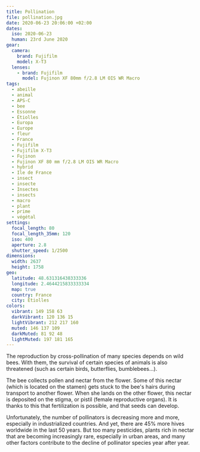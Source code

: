 ```yaml
---
title: Pollination
file: pollination.jpg
date: 2020-06-23 20:06:00 +02:00
dates:
  iso: 2020-06-23
  human: 23rd June 2020
gear:
  camera:
    brand: Fujifilm
    model: X-T3
  lenses:
    - brand: Fujifilm
      model: Fujinon XF 80mm f/2.8 LM OIS WR Macro
tags:
  - abeille
  - animal
  - APS-C
  - bee
  - Essonne
  - Étiolles
  - Europa
  - Europe
  - fleur
  - France
  - Fujifilm
  - Fujifilm X-T3
  - Fujinon
  - Fujinon XF 80 mm f/2.8 LM OIS WR Macro
  - hybrid
  - Ile de France
  - insect
  - insecte
  - Insectes
  - insects
  - macro
  - plant
  - prime
  - végétal
settings:
  focal_length: 80
  focal_length_35mm: 120
  iso: 400
  aperture: 2.8
  shutter_speed: 1/2500
dimensions:
  width: 2637
  height: 1758
geo:
  latitude: 48.631316438333336
  longitude: 2.4644215833333334
  map: true
  country: France
  city: Étiolles
colors:
  vibrant: 149 158 63
  darkVibrant: 120 136 15
  lightVibrant: 212 217 160
  muted: 146 137 109
  darkMuted: 81 92 48
  lightMuted: 197 181 165
---
```


The reproduction by cross-pollination of many species depends on wild bees. With them, the survival of certain species of animals is also threatened (such as certain birds, butterflies, bumblebees...).

The bee collects pollen and nectar from the flower. Some of this nectar (which is located on the stamen) gets stuck to the bee's hairs during transport to another flower.  When she lands on the other flower, this nectar is deposited on the stigma, or pistil (female reproductive organs).   It is thanks to this that fertilization is possible, and that seeds can develop.

Unfortunately, the number of pollinators is decreasing more and more, especially in industrialized countries. And yet, there are 45% more hives worldwide in the last 50 years. But too many pesticides, plants rich in nectar that are becoming increasingly rare, especially in urban areas, and many other factors contribute to the decline of pollinator species year after year.
